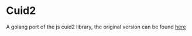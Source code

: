 # Cuid2

A golang port of the js cuid2 library, the original version can be found [here](https://github.com/paralleldrive/cuid2) 

